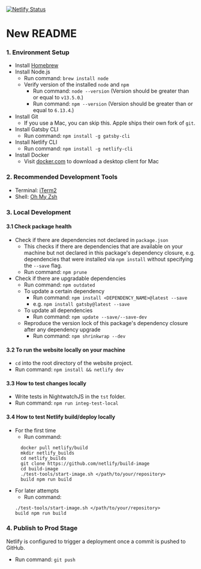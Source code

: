 [![Netlify Status](https://api.netlify.com/api/v1/badges/a55c8f7f-edb7-474b-a634-b3f1abf9ea56/deploy-status)](https://app.netlify.com/sites/dreezys-tech-hive/deploys)

# New README
### 1. Environment Setup
* Install [Homebrew](https://docs.brew.sh/Installation)
* Install Node.js
  * Run command: `brew install node`
  * Verify version of the installed `node` and `npm`
    * Run command: `node --version` (Version should be greater than or equal to `v13.5.0`.)
    * Run command: `npm --version` (Version should be greater than or equal to `6.13.4`.)
* Install Git
  * If you use a Mac, you can skip this. Apple ships their own fork of `git`.
* Install Gatsby CLI
  * Run command: `npm install -g gatsby-cli`
* Install Netlify CLI
  * Run command: `npm install -g netlify-cli`
* Install Docker
  * Visit [docker.com](https://www.docker.com/) to download a desktop client for Mac

### 2. Recommended Development Tools
* Terminal: [iTerm2](https://www.iterm2.com/)
* Shell: [Oh My Zsh](https://github.com/robbyrussell/oh-my-zsh)

### 3. Local Development
#### 3.1 Check package health
* Check if there are dependencies not declared in `package.json`
  * This checks if there are dependencies that are available on your machine but not declared in this package's dependency closure, e.g. dependencies that were installed via `npm install` without specifying the `--save` flag.
  * Run command: `npm prune`
* Check if there are upgradable dependencies
  * Run command: `npm outdated`
  * To update a certain dependency
    * Run command: `npm install <DEPENDENCY_NAME>@latest --save`
    * e.g. `npm install gatsby@latest --save`
  * To update all dependencies
    * Run command: `npm update --save/--save-dev`
  * Reproduce the version lock of this package's dependency closure after any dependency upgrade
    * Run command: `npm shrinkwrap --dev`

#### 3.2 To run the website locally on your machine
* `cd` into the root directory of the website project.
* Run command: `npm install && netlify dev`

#### 3.3 How to test changes locally
* Write tests in NightwatchJS in the `tst` folder.
* Run command: `npm run integ-test-local`

#### 3.4 How to test Netlify build/deploy locally
* For the first time
  * Run command:
  ```
    docker pull netlify/build
    mkdir netlify_builds
    cd netlify_builds
    git clone https://github.com/netlify/build-image
    cd build-image
    ./test-tools/start-image.sh </path/to/your/repository>
    build npm run build
  ```
* For later attempts
  * Run command:
  ```
  ./test-tools/start-image.sh </path/to/your/repository>
  build npm run build
  ```

### 4. Publish to Prod Stage
Netlify is configured to trigger a deployment once a commit is pushed to GitHub.

* Run command: `git push`
